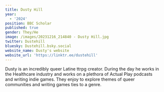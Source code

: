 ```yaml
---
title: Dusty Hill
year:
  - '2024'
position: BBC Scholar
published: true
gender: They/He
image: /images/20231216_214840 - Dusty Hill.jpg
twitter: Dustehill
bluesky: Dustehill.bsky.social
website_name: Dusty's website
website_url: 'https://linktr.ee/dustehill'
---
```


Dusty is an incredibly queer Latine ttrpg creator. During the day he works in the Healthcare industry and works on a plethora of Actual Play podcasts and writing indie games. They enjoy to explore themes of queer communities and writing games ties to a genre. 
